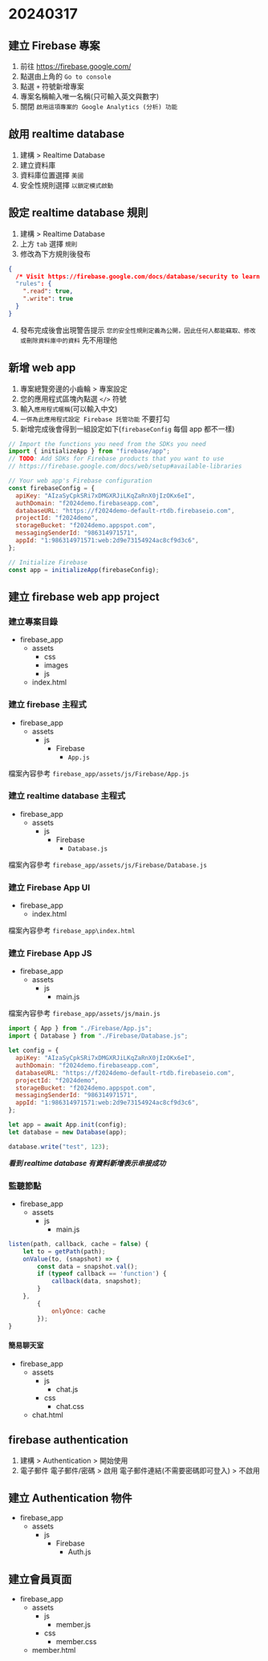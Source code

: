 # 20240317

## 建立 Firebase 專案

1. 前往 https://firebase.google.com/
2. 點選由上角的 `Go to console`
3. 點選 `+` 符號新增專案
4. 專案名稱輸入唯一名稱(只可輸入英文與數字)
5. 關閉 `啟用這項專案的 Google Analytics (分析) 功能`

## 啟用 realtime database

1. 建構 > Realtime Database
2. 建立資料庫
3. 資料庫位置選擇 `美國`
4. 安全性規則選擇 `以鎖定模式啟動`

## 設定 realtime database 規則

1. 建構 > Realtime Database
2. 上方 `tab` 選擇 `規則`
3. 修改為下方規則後發布

```json
{
  /* Visit https://firebase.google.com/docs/database/security to learn more about security rules. */
  "rules": {
    ".read": true,
    ".write": true
  }
}
```

4. 發布完成後會出現警告提示 `您的安全性規則定義為公開，因此任何人都能竊取、修改或刪除資料庫中的資料` 先不用理他

## 新增 web app

1. 專案總覽旁邊的小齒輪 > 專案設定
2. 您的應用程式區塊內點選 `</>` 符號
3. 輸入`應用程式暱稱`(可以輸入中文)
4. `一併為此應用程式設定 Firebase 託管功能` 不要打勾
5. 新增完成後會得到一組設定如下(`firebaseConfig` 每個 app 都不一樣)

```javascript
// Import the functions you need from the SDKs you need
import { initializeApp } from "firebase/app";
// TODO: Add SDKs for Firebase products that you want to use
// https://firebase.google.com/docs/web/setup#available-libraries

// Your web app's Firebase configuration
const firebaseConfig = {
  apiKey: "AIzaSyCpkSRi7xDMGXRJiLKqZaRnX0jIzOKx6eI",
  authDomain: "f2024demo.firebaseapp.com",
  databaseURL: "https://f2024demo-default-rtdb.firebaseio.com",
  projectId: "f2024demo",
  storageBucket: "f2024demo.appspot.com",
  messagingSenderId: "986314971571",
  appId: "1:986314971571:web:2d9e73154924ac8cf9d3c6",
};

// Initialize Firebase
const app = initializeApp(firebaseConfig);
```

## 建立 firebase web app project

### 建立專案目錄

- firebase_app
  - assets
    - css
    - images
    - js
  - index.html

### 建立 firebase 主程式

- firebase_app
  - assets
    - js
      - Firebase
        - `App.js`

檔案內容參考 `firebase_app/assets/js/Firebase/App.js`

### 建立 realtime database 主程式

- firebase_app
  - assets
    - js
      - Firebase
        - `Database.js`

檔案內容參考 `firebase_app/assets/js/Firebase/Database.js`

### 建立 Firebase App UI

- firebase_app
  - index.html

檔案內容參考 `firebase_app\index.html`

### 建立 Firebase App JS

- firebase_app
  - assets
    - js
      - main.js

檔案內容參考 `firebase_app/assets/js/main.js`

```js
import { App } from "./Firebase/App.js";
import { Database } from "./Firebase/Database.js";

let config = {
  apiKey: "AIzaSyCpkSRi7xDMGXRJiLKqZaRnX0jIzOKx6eI",
  authDomain: "f2024demo.firebaseapp.com",
  databaseURL: "https://f2024demo-default-rtdb.firebaseio.com",
  projectId: "f2024demo",
  storageBucket: "f2024demo.appspot.com",
  messagingSenderId: "986314971571",
  appId: "1:986314971571:web:2d9e73154924ac8cf9d3c6",
};

let app = await App.init(config);
let database = new Database(app);

database.write("test", 123);
```

**_看到 realtime database 有資料新增表示串接成功_**

### 監聽節點

- firebase_app
  - assets
    - js
      - main.js

```js
listen(path, callback, cache = false) {
    let to = getPath(path);
    onValue(to, (snapshot) => {
        const data = snapshot.val();
        if (typeof callback == 'function') {
            callback(data, snapshot);
        }
    },
        {
            onlyOnce: cache
        });
}
```

#### 簡易聊天室

- firebase_app
  - assets
    - js
      - chat.js
    - css
      - chat.css
  - chat.html

## firebase authentication

1. 建構 > Authentication > 開始使用
2. 電子郵件
   電子郵件/密碼 > 啟用
   電子郵件連結(不需要密碼即可登入) > 不啟用

## 建立 Authentication 物件

- firebase_app
  - assets
    - js
      - Firebase
        - Auth.js

## 建立會員頁面

- firebase_app
  - assets
    - js
      - member.js
    - css
      - member.css
  - member.html
